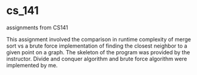 # cs_141
assignments from CS141

This assignment involved the comparison in runtime complexity of merge sort vs a brute force implementation of finding the closest neighbor to a given point on a graph. The skeleton of the program was provided by the instructor. Divide and conquer algorithm and brute force algorithm were implemented by me. 
